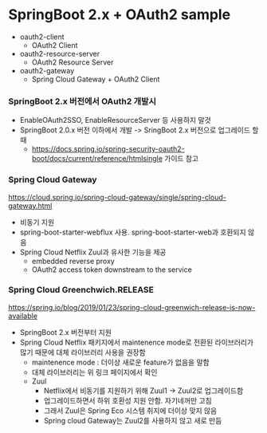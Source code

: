 # SpringBoot 2.x + OAuth2 sample

- oauth2-client
  - OAuth2 Client
- oauth2-resource-server
  - OAuth2 Resource Server
- oauth2-gateway
  - Spring Cloud Gateway + OAuth2 Client


### SpringBoot 2.x 버전에서 OAuth2 개발시
  - EnableOAuth2SSO, EnableResourceServer 등 사용하지 말것
  - SpringBoot 2.0.x 버전 이하에서 개발 -> SringBoot 2.x 버전으로 업그레이드 할 때
    - https://docs.spring.io/spring-security-oauth2-boot/docs/current/reference/htmlsingle 가이드 참고


### Spring Cloud Gateway
https://cloud.spring.io/spring-cloud-gateway/single/spring-cloud-gateway.html
- 비동기 지원
- spring-boot-starter-webflux 사용. spring-boot-starter-web과 호환되지 않음
- Spring Cloud Netflix Zuul과 유사한 기능을 제공
  - embedded reverse proxy
  - OAuth2 access token downstream to the service
  

### Spring Cloud Greenchwich.RELEASE
https://spring.io/blog/2019/01/23/spring-cloud-greenwich-release-is-now-available
- SpringBoot 2.x 버전부터 지원
- Spring Cloud Netflix 패키지에서 maintenence mode로 전환된 라이브러리가 많기 때문에 대체 라이브러리 사용을 권장함
  - maintenence mode : 더이상 새로운 feature가 없음을 말함
  - 대체 라이브러리는 위 링크 페이지에서 확인
  - Zuul
    - Netflix에서 비동기를 지원하기 위해 Zuul1 -> Zuul2로 업그레이드함
    - 업그레이드하면서 하위 호환성 지원 안함. 자기네꺼만 고침
    - 그래서 Zuul은 Spring Eco 시스템 취지에 더이상 맞지 않음
    - Spring cloud Gateway는 Zuul2를 사용하지 않고 새로 만듬
